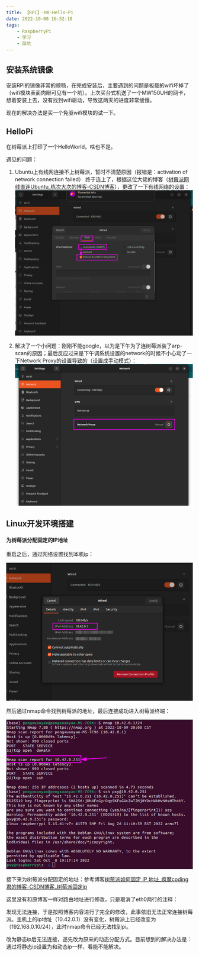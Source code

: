 ```yaml
--- 
title: 【RPI】-00-Hello-Pi
date: 2022-10-08 16:52:18
tags:
    - RaspberryPi
    - 学习
    - 踩坑
---
```


## 安装系统镜像

安装RPI的镜像非常的顺畅，在完成安装后，主要遇到的问题是板载的wifi坏掉了（wifi模块表面肉眼可见有一个坑）。上次买台式机送了一个MW150UH的网卡，想着安装上去，没有找到wifi驱动，导致这两天的进度非常缓慢。

现在的解决办法是买一个免驱wifi模块的试一下。

<!-- more -->

## HelloPi

在树莓派上打印了一个HelloWorld，啥也不是。

遇见的问题：

1. Ubuntu上有线网连接不上树莓派，暂时不清楚原因（报错是：activation of network connection failed）
   终于连上了，根据这位大佬的博客（[树莓派网线直连Ubuntu\_栋次大次的博客-CSDN博客](https://blog.csdn.net/weixin_39529413/article/details/79222696)），更改了一下有线网络的设置：
   ![更改有线网络设置](https://raw.githubusercontent.com/PengXuanyao/img-bed/main/20221009194526.png)

2. 解决了一个小问题：刚刚不能google，以为是下午为了连树莓派装了arp-scan的原因；最后反应过来是下午调系统设置的network的时候不小心动了一下Network Proxy的设置导致的（设置成手动模式）：
![设置成手动模式](https://raw.githubusercontent.com/PengXuanyao/img-bed/main/20221009184552.png)

## Linux开发环境搭建

#### 为树莓派分配固定的IP地址

重启之后，通过网络设置找到本机ip：

![本机ip](https://raw.githubusercontent.com/PengXuanyao/img-bed/main/20221009200225.png)

然后通过nmap命令找到树莓派的地址，最后连接成功进入树莓派终端：

![树莓派地址和链接成功截图](https://raw.githubusercontent.com/PengXuanyao/img-bed/main/20221009200425.png)

接下来为树莓派分配固定的地址：参考博客[树莓派如何固定 IP 地址\_疯魔coding君的博客-CSDN博客\_树莓派固定ip](https://blog.csdn.net/qq_44214671/article/details/114165432)

这里没有和原博客一样对路由地址进行修改，只是取消了eth0两行的注释：

发现无法连接，于是按照博客内容进行了完全的修改，此事依旧无法正常连接树莓派。主机上的ip地址（10.42.0.1）没有变化，树莓派上已经改变为（192.168.0.10/24），此时nmap命令已经无法找到pi。

改为静态ip后无法连接，遂先改为原来的动态分配方式。目前想到的解决办法是：通过将静态ip设置为和动态ip一样，看能不能解决。



